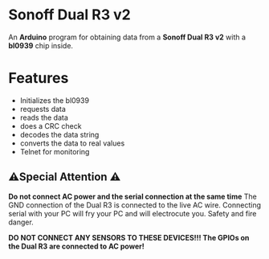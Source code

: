 #  Sonoff Dual R3 v2

An **Arduino** program for obtaining data from a **Sonoff Dual R3 v2**  with a **bl0939** chip inside.

#  Features

 - Initializes the bl0939
 - requests data
 - reads the data 
 - does a CRC check
 - decodes the data string
 - converts the data to real values
 - Telnet for monitoring




## ⚠️️Special Attention ⚠️️

**Do not connect AC power and the serial connection at the same time**
The GND connection of the Dual R3 is connected to the live AC wire.
Connecting serial with your PC will fry your PC and will electrocute you.
Safety and fire danger.

**DO NOT CONNECT ANY SENSORS TO THESE DEVICES!!! The GPIOs on the Dual R3 are connected to AC power!**
